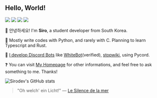 ## Hello, World!

<a href="https://twitter.com/__White_t__" target="_blank"><img src="https://img.shields.io/badge/Twitter-1DA1F2?style=flat-square&logo=twitter&logoColor=ffffff"/></a>
<a href="mailto:admin@whitet.dev" target="_blank"><img src="https://img.shields.io/badge/admin@whitet.dev-EA4335?style=flat-square&logo=gmail&logoColor=ffffff"/></a>
<a href="https://discordapp.com/users/763422064794796042" target="_blank"><img src="https://img.shields.io/badge/Discord-5865F2?style=flat-square&logo=discord&logoColor=ffffff"/></a>
<a href="https://https://ko.wikipedia.org/wiki/%EC%82%AC%EC%9A%A9%EC%9E%90:Whitetiger" target="_blank"><img src="https://img.shields.io/badge/Wikipedia (ko)-f8f8f8?style=flat-square&logo=Wikipedia&logoColor=000000"/></a>

👋 안녕하세요! I'm **Siro**, a student developer from South Korea.

📔 Mostly write codes with Python, and rarely with C. Planning to learn Typescript and Rust.

🤖 [I develop Discord Bots](https://discord.gg/EEbNMAd9vv) like [WhiteBot](https://github.com/whitetiger0423/WhiteBot)(verified), [stopwiki](https://github.com/whitetiger0423/stopwiki), using Pycord.

❓ You can visit [My Homepage](https://whitet.dev) for other informations, and feel free to ask something to me. Thanks!

![Sirodev's GitHub stats](https://github-readme-stats.vercel.app/api?username=whitetiger0423&show_icons=true&theme=graywhite)

> "Oh welch' ein Licht!" — [Le Silence de la mer](https://en.wikipedia.org/wiki/Le_Silence_de_la_mer)

